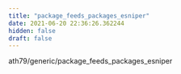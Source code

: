 ```yaml
---
title: "package_feeds_packages_esniper"
date: 2021-06-20 22:36:26.362244
hidden: false
draft: false
---
```


ath79/generic/package_feeds_packages_esniper

